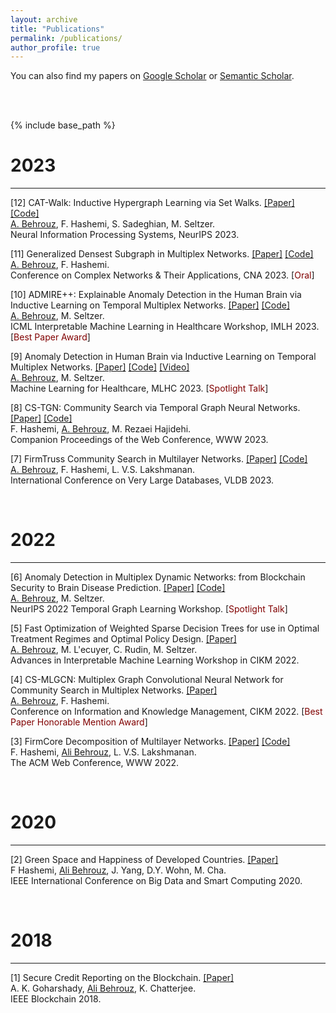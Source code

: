 ```yaml
---
layout: archive
title: "Publications"
permalink: /publications/
author_profile: true
---
```


You can also find my papers on <a href="https://scholar.google.com/citations?user=UbwVuqIAAAAJ&hl=en">Google Scholar</a> or <a href="https://www.semanticscholar.org/author/Ali-Behrouz/46211294">Semantic Scholar</a>.

<br>
<br>

{% include base_path %}

# 2023
---

[12] CAT-Walk: Inductive Hypergraph Learning via Set Walks. [[Paper]](https://arxiv.org/pdf/2306.11147.pdf) [[Code]](https://github.com/ubc-systopia/CATWalk)   
<u>A. Behrouz</u>, F. Hashemi, S. Sadeghian, M. Seltzer.  
Neural Information Processing Systems, NeurIPS 2023. 

[11] Generalized Densest Subgraph in Multiplex Networks. [[Paper]]() [[Code]](https://github.com/joint-em/FirmCore)   
<u>A. Behrouz</u>, F. Hashemi.  
Conference on Complex Networks & Their Applications, CNA 2023. [<span style="color:#800000;">Oral</span>]

[10] ADMIRE++: Explainable Anomaly Detection in the Human Brain via Inductive Learning on Temporal Multiplex Networks. [[Paper]](https://openreview.net/pdf?id=t4H8acYudJ) [[Code]](https://github.com/ubc-systopia/ADMIRE)    
<u>A. Behrouz</u>, M. Seltzer.  
ICML Interpretable Machine Learning in Healthcare Workshop, IMLH 2023.  [<span style="color:#800000;">Best Paper Award</span>]

[9] Anomaly Detection in Human Brain via Inductive Learning on Temporal Multiplex Networks. [[Paper]](https://static1.squarespace.com/static/59d5ac1780bd5ef9c396eda6/t/64d1ad83c1f19449af10a8a9/1691463046694/ID160_Research+Paper_2023.pdf) [[Code]](https://github.com/ubc-systopia/ADMIRE)  [[Video]](https://www.youtube.com/watch?v=qhGEwBJiTgM)    
<u>A. Behrouz</u>, M. Seltzer.  
Machine Learning for Healthcare, MLHC 2023.  [<span style="color:#800000;">Spotlight Talk</span>]

[8] CS-TGN: Community Search via Temporal Graph Neural Networks. [[Paper]]() [[Code]]()  
F. Hashemi, <u>A. Behrouz</u>, M. Rezaei Hajidehi.  
Companion Proceedings of the Web Conference, WWW 2023.   

[7] FirmTruss Community Search in Multilayer Networks. [[Paper]](https://arxiv.org/pdf/2205.00742.pdf) [[Code]](https://github.com/joint-em/FTCS)  
<u>A. Behrouz</u>, F. Hashemi, L. V.S. Lakshmanan.  
International Conference on Very Large Databases, VLDB 2023.  

<br>

# 2022
---

[6] Anomaly Detection in Multiplex Dynamic Networks: from Blockchain Security to Brain Disease Prediction. [[Paper]](https://openreview.net/pdf?id=UDGZDfwmay) [[Code]](https://github.com/ubc-systopia/ANOMULY)    
<u>A. Behrouz</u>, M. Seltzer.  
NeurIPS 2022 Temporal Graph Learning Workshop.  [<span style="color:#800000;">Spotlight Talk</span>]

[5] Fast Optimization of Weighted Sparse Decision Trees for use in Optimal Treatment Regimes and Optimal Policy Design.  [[Paper]](https://arxiv.org/pdf/2210.06825.pdf)  
<u>A. Behrouz</u>, M. L\'ecuyer, C. Rudin, M. Seltzer.  
Advances in Interpretable Machine Learning Workshop in CIKM 2022.  

[4] CS-MLGCN: Multiplex Graph Convolutional Neural Network for Community Search in Multiplex Networks. [[Paper]](https://arxiv.org/pdf/2210.08811.pdf)  
<u>A. Behrouz</u>, F. Hashemi.  
Conference on Information and Knowledge Management, CIKM 2022.  [<span style="color:#800000;">Best Paper Honorable Mention Award</span>]


[3] FirmCore Decomposition of Multilayer Networks. [[Paper]](https://arxiv.org/pdf/2208.11200.pdf) [[Code]](https://github.com/joint-em/FirmCore)  
F. Hashemi, <u>Ali Behrouz</u>, L. V.S. Lakshmanan.  
The ACM Web Conference, WWW 2022.  

<br>


# 2020
---

[2] Green Space and Happiness of Developed Countries. [[Paper]](https://www.researchgate.net/profile/Donghee-Wohn/publication/340812176_Green_Space_and_Happiness_of_Developed_Countries/links/5ef9754945851550507b0766/Green-Space-and-Happiness-of-Developed-Countries.pdf)  
F Hashemi, <u>Ali Behrouz</u>, J. Yang, D.Y. Wohn, M. Cha.  
IEEE International Conference on Big Data and Smart Computing 2020. 

<br>

# 2018
---

[1] Secure Credit Reporting on the Blockchain. [[Paper]](https://arxiv.org/pdf/1805.09104.pdf)  
A. K. Goharshady, <u>Ali Behrouz</u>, K. Chatterjee.  
IEEE Blockchain 2018.
